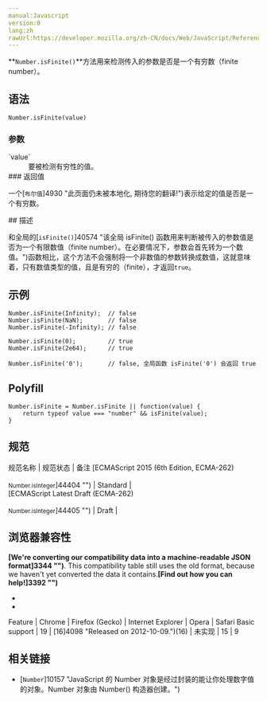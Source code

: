 ```yaml
---
manual:Javascript
version:0
lang:zh
rawUrl:https://developer.mozilla.org/zh-CN/docs/Web/JavaScript/Reference/Global_Objects/Number/isFinite
---
```






**`Number.isFinite()`**方法用来检测传入的参数是否是一个有穷数（finite number）。


## 语法<a name="Syntax"></a>

```
Number.isFinite(value)
```

### 参数<a name="Parameters"></a>
<dl><dt id=''>`value`</dt><dd>要被检测有穷性的值。</dd><dt id=''>
### 返回值<a name="返回值"></a>


一个[`布尔值`]4930 "此页面仍未被本地化, 期待您的翻译!")表示给定的值是否是一个有穷数。

</dt></dl>
## 描述<a name="描述"></a>


和全局的[`isFinite()`]40574 "该全局 isFinite() 函数用来判断被传入的参数值是否为一个有限数值（finite number）。在必要情况下，参数会首先转为一个数值。")函数相比，这个方法不会强制将一个非数值的参数转换成数值，这就意味着，只有数值类型的值，且是有穷的（finite），才返回`true`。


## 示例<a name="示例"></a>

```
Number.isFinite(Infinity);  // false
Number.isFinite(NaN);       // false
Number.isFinite(-Infinity); // false

Number.isFinite(0);         // true
Number.isFinite(2e64);      // true

Number.isFinite('0');       // false, 全局函数 isFinite('0') 会返回 true
```

## Polyfill<a name="Polyfill"></a>

```
Number.isFinite = Number.isFinite || function(value) {
    return typeof value === "number" && isFinite(value);
}
```

## 规范<a name="规范"></a>

规范名称 | 规范状态 | 备注 
[ECMAScript 2015 (6th Edition, ECMA-262)<br></br><small>Number.isInteger</small>]44404 "") | Standard |  
[ECMAScript Latest Draft (ECMA-262)<br></br><small>Number.isInteger</small>]44405 "") | Draft |  


## 浏览器兼容性<a name="Browser_compatibility"></a>


**[We&#39;re converting our compatibility data into a machine-readable JSON format]3344 "")**. This compatibility table still uses the old format, because we haven&#39;t yet converted the data it contains.**[Find out how you can help!]3392 "")**


* 
* 

Feature | Chrome | Firefox (Gecko) | Internet Explorer | Opera | Safari 
Basic support | 19 | [16]4098 "Released on 2012-10-09.")(16) | 未实现 | 15 | 9 





## 相关链接<a name="See_also"></a>

* [`Number`]10157 "JavaScript 的 Number 对象是经过封装的能让你处理数字值的对象。Number 对象由 Number() 构造器创建。")



